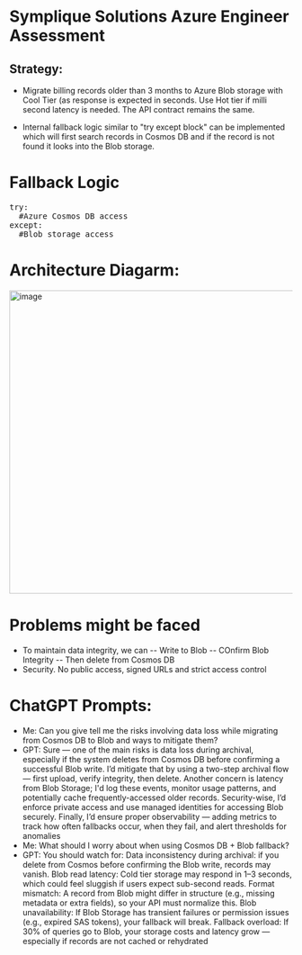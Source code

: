 # Symplique Solutions Azure Engineer Assessment

## Strategy:
- Migrate billing records older than 3 months to Azure Blob storage with Cool Tier (as response is expected in seconds. Use Hot tier if milli second latency is needed.
The API contract remains the same.

- Internal fallback logic similar to "try except block" can be implemented which will first search records in Cosmos DB and if the record is not found it looks into the Blob storage.

# Fallback Logic
<p><pre>
try:
  #Azure Cosmos DB access
except:
  #Blob storage access
</pre></p>

# Architecture Diagarm:
<img width="539" alt="image" src="https://github.com/user-attachments/assets/28be130e-9f66-4595-b94c-dbe1f9459c80" />

# Problems might be faced
- To maintain data integrity, we can
-- Write to Blob
-- COnfirm Blob Integrity
-- Then delete from Cosmos DB
- Security. No public access, signed URLs and strict access control      
# ChatGPT Prompts:
- Me: Can you give tell me the risks involving data loss while migrating from Cosmos DB to Blob and ways to mitigate them?
- GPT: Sure — one of the main risks is data loss during archival, especially if the system deletes from Cosmos DB before confirming a successful Blob write. I’d mitigate that by using a two-step archival flow — first upload, verify integrity, then delete.
Another concern is latency from Blob Storage; I'd log these events, monitor usage patterns, and potentially cache frequently-accessed older records.
Security-wise, I’d enforce private access and use managed identities for accessing Blob securely. Finally, I’d ensure proper observability — adding metrics to track how often fallbacks occur, when they fail, and alert thresholds for anomalies
- Me: What should I worry about when using Cosmos DB + Blob fallback?
- GPT: You should watch for:
Data inconsistency during archival: if you delete from Cosmos before confirming the Blob write, records may vanish.
Blob read latency: Cold tier storage may respond in 1–3 seconds, which could feel sluggish if users expect sub-second reads.
Format mismatch: A record from Blob might differ in structure (e.g., missing metadata or extra fields), so your API must normalize this.
Blob unavailability: If Blob Storage has transient failures or permission issues (e.g., expired SAS tokens), your fallback will break.
Fallback overload: If 30% of queries go to Blob, your storage costs and latency grow — especially if records are not cached or rehydrated
